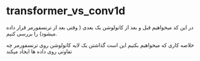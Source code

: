 # transformer_vs_conv1d
در این کد میخواهیم قبل و بعد از کانولوشن یک بعدی ( وقتی بعد از ترنسفورمر قرار داده میشود) را بررسی کنیم.

خلاصه کاری که میخواهیم بکنیم این است گذاشتن یک لایه کانولوشن روی ترنسفورمر چه تفاوتی روی داده ها  ایجاد میکند

